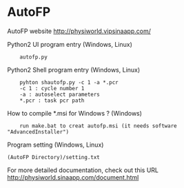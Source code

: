 # AutoFP

AutoFP website <http://physiworld.vipsinaapp.com/>

Python2 UI program entry (Windows, Linux)

		autofp.py

Python2 Shell program entry (Windows, Linux)

		pyhton shautofp.py -c 1 -a *.pcr
		-c 1 : cycle number 1
		-a : autoselect parameters
		*.pcr : task pcr path


How to compile *.msi for Windows ? (Windows)

		run make.bat to creat autofp.msi (it needs software "AdvancedInstaller")

Program setting (Windows, Linux)

	(AutoFP Directory)/setting.txt

For more detailed documentation, check out this URL <http://physiworld.sinaapp.com/document.html>